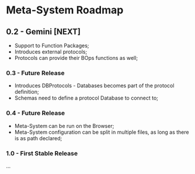 # Meta-System Roadmap

## 0.2 - Gemini [NEXT]
- Support to Function Packages;
- Introduces external protocols;
- Protocols can provide their BOps functions as well;

### 0.3 - Future Release
- Introduces DBProtocols - Databases becomes part of the protocol definition;
- Schemas need to define a protocol Database to connect to;

### 0.4 - Future Release
- Meta-System can be run on the Browser;
- Meta-System configuration can be split in multiple files, as long as there is as path declared;

### 1.0 - First Stable Release
...
